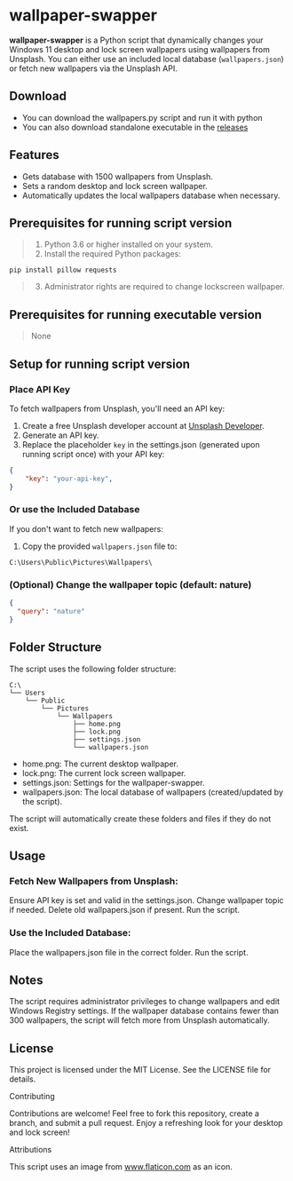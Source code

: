 # wallpaper-swapper

**wallpaper-swapper** is a Python script that dynamically changes your Windows 11 desktop and lock screen wallpapers using wallpapers from Unsplash. You can either use an included local database (`wallpapers.json`) or fetch new wallpapers via the Unsplash API.

## Download
- You can download the wallpapers.py script and run it with python
- You can also download standalone executable in the [releases](https://github.com/0Jumpero/wallpaper-swapper/releases/)

## Features
- Gets database with 1500 wallpapers from Unsplash.
- Sets a random desktop and lock screen wallpaper.
- Automatically updates the local wallpapers database when necessary.

## Prerequisites for running script version
> 1. Python 3.6 or higher installed on your system.
> 2. Install the required Python packages:
```
pip install pillow requests
```
> 3. Administrator rights are required to change lockscreen wallpaper.

## Prerequisites for running executable version
> None

## Setup for running script version

### Place API Key
To fetch wallpapers from Unsplash, you'll need an API key:
1. Create a free Unsplash developer account at [Unsplash Developer](https://unsplash.com/developers).
2. Generate an API key.
3. Replace the placeholder `key` in the settings.json (generated upon running script once) with your API key:
   
```json
{
    "key": "your-api-key",
}
```

### Or use the Included Database
If you don't want to fetch new wallpapers:
1. Copy the provided `wallpapers.json` file to:
   
```
C:\Users\Public\Pictures\Wallpapers\
```

### (Optional) Change the wallpaper topic (default: nature)
```json
{
  "query": "nature"
}
```

## Folder Structure

The script uses the following folder structure:
```
C:\
└── Users
    └── Public
        └── Pictures
            └── Wallpapers
                ├── home.png
                ├── lock.png
                ├── settings.json
                └── wallpapers.json

```
- home.png: The current desktop wallpaper.
- lock.png: The current lock screen wallpaper.
- settings.json: Settings for the wallpaper-swapper.
- wallpapers.json: The local database of wallpapers (created/updated by the script).

The script will automatically create these folders and files if they do not exist.

## Usage

### Fetch New Wallpapers from Unsplash:
  Ensure API key is set and valid in the settings.json.
  Change wallpaper topic if needed.
  Delete old wallpapers.json if present.
  Run the script.

### Use the Included Database:
  Place the wallpapers.json file in the correct folder.
  Run the script.

## Notes

  The script requires administrator privileges to change wallpapers and edit Windows Registry settings.
  If the wallpaper database contains fewer than 300 wallpapers, the script will fetch more from Unsplash automatically.

## License

This project is licensed under the MIT License. See the LICENSE file for details.

Contributing

Contributions are welcome! Feel free to fork this repository, create a branch, and submit a pull request.
Enjoy a refreshing look for your desktop and lock screen!

Attributions

This script uses an image from www.flaticon.com as an icon.
